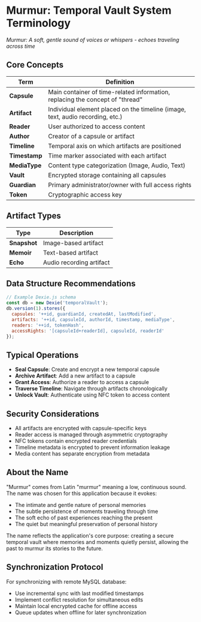 # Murmur: Temporal Vault System Terminology

*Murmur: A soft, gentle sound of voices or whispers - echoes traveling across time*

## Core Concepts

| Term | Definition |
|------|------------|
| **Capsule** | Main container of time-related information, replacing the concept of "thread" |
| **Artifact** | Individual element placed on the timeline (image, text, audio recording, etc.) |
| **Reader** | User authorized to access content |
| **Author** | Creator of a capsule or artifact |
| **Timeline** | Temporal axis on which artifacts are positioned |
| **Timestamp** | Time marker associated with each artifact |
| **MediaType** | Content type categorization (Image, Audio, Text) |
| **Vault** | Encrypted storage containing all capsules |
| **Guardian** | Primary administrator/owner with full access rights |
| **Token** | Cryptographic access key |

## Artifact Types

| Type | Description |
|------|-------------|
| **Snapshot** | Image-based artifact |
| **Memoir** | Text-based artifact |
| **Echo** | Audio recording artifact |

## Data Structure Recommendations

```javascript
// Example Dexie.js schema
const db = new Dexie('temporalVault');
db.version(1).stores({
  capsules: '++id, guardianId, createdAt, lastModified',
  artifacts: '++id, capsuleId, authorId, timestamp, mediaType',
  readers: '++id, tokenHash',
  accessRights: '[capsuleId+readerId], capsuleId, readerId'
});
```

## Typical Operations

- **Seal Capsule**: Create and encrypt a new temporal capsule
- **Archive Artifact**: Add a new artifact to a capsule
- **Grant Access**: Authorize a reader to access a capsule
- **Traverse Timeline**: Navigate through artifacts chronologically
- **Unlock Vault**: Authenticate using NFC token to access content

## Security Considerations

- All artifacts are encrypted with capsule-specific keys
- Reader access is managed through asymmetric cryptography
- NFC tokens contain encrypted reader credentials
- Timeline metadata is encrypted to prevent information leakage
- Media content has separate encryption from metadata

## About the Name

"Murmur" comes from Latin "murmur" meaning a low, continuous sound. The name was chosen for this application because it evokes:

- The intimate and gentle nature of personal memories
- The subtle persistence of moments traveling through time
- The soft echo of past experiences reaching the present
- The quiet but meaningful preservation of personal history

The name reflects the application's core purpose: creating a secure temporal vault where memories and moments quietly persist, allowing the past to murmur its stories to the future.

## Synchronization Protocol

For synchronizing with remote MySQL database:
- Use incremental sync with last modified timestamps
- Implement conflict resolution for simultaneous edits
- Maintain local encrypted cache for offline access
- Queue updates when offline for later synchronization
